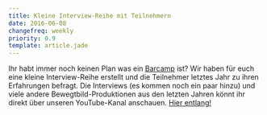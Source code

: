 ```yaml
---
title: Kleine Interview-Reihe mit Teilnehmern
date: 2016-06-08
changefreq: weekly
priority: 0.9
template: article.jade
---
```

Ihr habt immer noch keinen Plan was ein <a href="http://www.barcamp-erfurt.de/faq/">Barcamp</a> ist?
Wir haben für euch eine kleine Interview-Reihe erstellt und die Teilnehmer letztes Jahr zu ihren Erfahrungen befragt.
Die Interviews (es kommen noch ein paar hinzu) und viele andere Bewegtbild-Produktionen aus den letzten Jahren könnt ihr direkt über unseren YouTube-Kanal anschauen. <a href="https://www.youtube.com/channel/UCNZNWj08XjH4RhivvmisVNg/videos?view_as=public&flow=list&view=57">Hier entlang!</a>